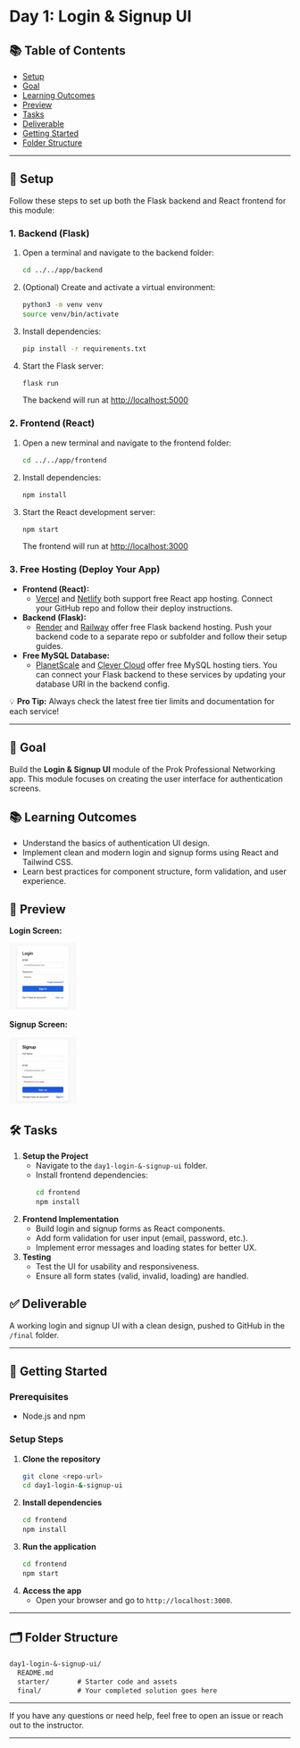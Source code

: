 # Day 1: Login & Signup UI

## 📚 Table of Contents

- [Setup](#setup)
- [Goal](#-goal)
- [Learning Outcomes](#-learning-outcomes)
- [Preview](#-preview)
- [Tasks](#-tasks)
- [Deliverable](#-deliverable)
- [Getting Started](#-getting-started)
- [Folder Structure](#-folder-structure)

---

## 🚀 Setup

Follow these steps to set up both the Flask backend and React frontend for this module:

### 1. Backend (Flask)

1. Open a terminal and navigate to the backend folder:
   ```bash
   cd ../../app/backend
   ```
2. (Optional) Create and activate a virtual environment:
   ```bash
   python3 -m venv venv
   source venv/bin/activate
   ```
3. Install dependencies:
   ```bash
   pip install -r requirements.txt
   ```
4. Start the Flask server:
   ```bash
   flask run
   ```
   The backend will run at [http://localhost:5000](http://localhost:5000)

### 2. Frontend (React)

1. Open a new terminal and navigate to the frontend folder:
   ```bash
   cd ../../app/frontend
   ```
2. Install dependencies:
   ```bash
   npm install
   ```
3. Start the React development server:
   ```bash
   npm start
   ```
   The frontend will run at [http://localhost:3000](http://localhost:3000)

### 3. Free Hosting (Deploy Your App)

- **Frontend (React):**
  - [Vercel](https://vercel.com/) and [Netlify](https://www.netlify.com/) both support free React app hosting. Connect your GitHub repo and follow their deploy instructions.
- **Backend (Flask):**
  - [Render](https://render.com/) and [Railway](https://railway.app/) offer free Flask backend hosting. Push your backend code to a separate repo or subfolder and follow their setup guides.
- **Free MySQL Database:**
  - [PlanetScale](https://planetscale.com/) and [Clever Cloud](https://www.clever-cloud.com/) offer free MySQL hosting tiers. You can connect your Flask backend to these services by updating your database URI in the backend config.

💡 **Pro Tip:** Always check the latest free tier limits and documentation for each service!

---

## 🎯 Goal

Build the **Login & Signup UI** module of the Prok Professional Networking app. This module focuses on creating the user interface for authentication screens.

## 📚 Learning Outcomes

- Understand the basics of authentication UI design.
- Implement clean and modern login and signup forms using React and Tailwind CSS.
- Learn best practices for component structure, form validation, and user experience.

## 📸 Preview

**Login Screen:**

<img src="Login.png" alt="Login" width="120"/>

**Signup Screen:**

<img src="Signup.png" alt="Signup" width="120"/>

## 🛠️ Tasks

1. **Setup the Project**
   - Navigate to the `day1-login-&-signup-ui` folder.
   - Install frontend dependencies:
     ```bash
     cd frontend
     npm install
     ```
2. **Frontend Implementation**
   - Build login and signup forms as React components.
   - Add form validation for user input (email, password, etc.).
   - Implement error messages and loading states for better UX.
3. **Testing**
   - Test the UI for usability and responsiveness.
   - Ensure all form states (valid, invalid, loading) are handled.

## ✅ Deliverable

A working login and signup UI with a clean design, pushed to GitHub in the `/final` folder.

---

## 🚀 Getting Started

### Prerequisites

- Node.js and npm

### Setup Steps

1. **Clone the repository**
   ```bash
   git clone <repo-url>
   cd day1-login-&-signup-ui
   ```
2. **Install dependencies**
   ```bash
   cd frontend
   npm install
   ```
3. **Run the application**
   ```bash
   cd frontend
   npm start
   ```
4. **Access the app**
   - Open your browser and go to `http://localhost:3000`.

---

## 🗂️ Folder Structure

```
day1-login-&-signup-ui/
  README.md
  starter/       # Starter code and assets
  final/         # Your completed solution goes here
```

---

If you have any questions or need help, feel free to open an issue or reach out to the instructor.

---
